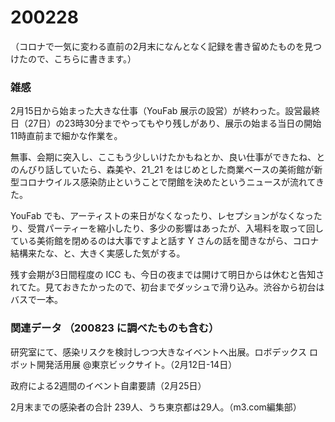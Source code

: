 # 200228  

（コロナで一気に変わる直前の2月末になんとなく記録を書き留めたものを見つけたので、こちらに書きます。）  

### 雑感  

2月15日から始まった大きな仕事（YouFab 展示の設営）が終わった。設営最終日（27日）の23時30分までやってもやり残しがあり、展示の始まる当日の開始11時直前まで細かな作業を。  

無事、会期に突入し、ここもう少しいけたかもねとか、良い仕事ができたね、とのんびり話していたら、森美や、21_21 をはじめとした商業ベースの美術館が新型コロナウイルス感染防止ということで閉館を決めたというニュースが流れてきた。  

YouFab でも、アーティストの来日がなくなったり、レセプションがなくなったり、受賞パーティーを縮小したり、多少の影響はあったが、入場料を取って回している美術館を閉めるのは大事ですよと話す Y さんの話を聞きながら、コロナ結構来たな、と、大きく実感した気がする。  

残す会期が3日間程度の ICC も、今日の夜までは開けて明日からは休むと告知されてた。見ておきたかったので、初台までダッシュで滑り込み。渋谷から初台はバスで一本。  


### 関連データ （200823 に調べたものも含む）  

研究室にて、感染リスクを検討しつつ大きなイベントへ出展。ロボデックス ロボット開発活用展 @東京ビックサイト。（2月12日-14日）  

政府による2週間のイベント自粛要請（2月25日）  

2月末までの感染者の合計 239人、うち東京都は29人。（m3.com編集部）  